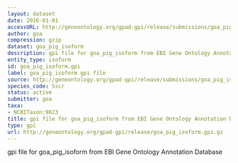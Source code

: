 ```yaml
---
layout: dataset
date: 2016-01-01
accessURL: http://geneontology.org/gpad-gpi/release/submissions/goa_pig_isoform.gpi.gz
author: goa
compression: gzip
dataset: goa_pig_isoform
description: gpi file for goa_pig_isoform from EBI Gene Ontology Annotation Database
entity_type: isoform
id: goa_pig_isoform.gpi
label: goa_pig_isoform gpi file
source: http://geneontology.org/gpad-gpi/release/submissions/goa_pig_isoform.gpi.gz
species_code: Sscr
status: active
submitter: goa
taxa:
- NCBITaxon:9823
title: gpi file for goa_pig_isoform from EBI Gene Ontology Annotation Database
type: gpi
url: http://geneontology.org/gpad-gpi/release/goa_pig_isoform.gpi.gz
---
```


gpi file for goa_pig_isoform from EBI Gene Ontology Annotation Database